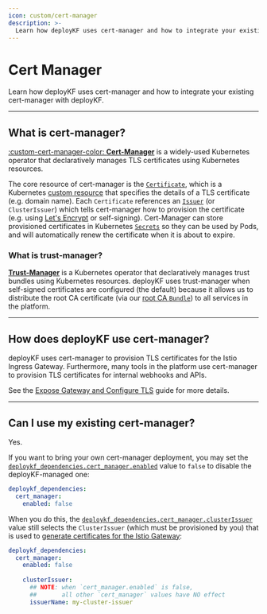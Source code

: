 ```yaml
---
icon: custom/cert-manager
description: >-
  Learn how deployKF uses cert-manager and how to integrate your existing cert-manager with deployKF.
---
```


# Cert Manager

Learn how deployKF uses cert-manager and how to integrate your existing cert-manager with deployKF.

---

## __What is cert-manager?__

[:custom-cert-manager-color: __Cert-Manager__](https://cert-manager.io/docs/) is a widely-used Kubernetes operator that declaratively manages TLS certificates using Kubernetes resources.

The core resource of cert-manager is the [`Certificate`](https://cert-manager.io/docs/concepts/certificate/), which is a Kubernetes [custom resource](https://kubernetes.io/docs/concepts/extend-kubernetes/api-extension/custom-resources/) that specifies the details of a TLS certificate (e.g. domain name).
Each `Certificate` references an [`Issuer`](https://cert-manager.io/docs/concepts/issuer/) (or `ClusterIssuer`) which tells cert-manager how to provision the certificate (e.g. using [Let's Encrypt](https://letsencrypt.org/) or self-signing).
Cert-Manager can store provisioned certificates in Kubernetes [`Secrets`](https://kubernetes.io/docs/concepts/configuration/secret/) so they can be used by Pods, and will automatically renew the certificate when it is about to expire.

### __What is trust-manager?__

[__Trust-Manager__](https://cert-manager.io/docs/trust/trust-manager/) is a Kubernetes operator that declaratively manages trust bundles using Kubernetes resources.
deployKF uses trust-manager when self-signed certificates are configured (the default) because it allows us to distribute the root CA certificate (via our [root CA `Bundle`](https://github.com/deployKF/deployKF/blob/v0.1.3/generator/templates/manifests/deploykf-dependencies/cert-manager/templates/selfsigned-ca-issuer/Bundle.yaml)) to all services in the platform.

---

## __How does deployKF use cert-manager?__

deployKF uses cert-manager to provision TLS certificates for the Istio Ingress Gateway.
Furthermore, many tools in the platform use cert-manager to provision TLS certificates for internal webhooks and APIs.

See the [Expose Gateway and Configure TLS](../platform/deploykf-gateway.md#configure-tls-certificates) guide for more details.

---

## __Can I use my existing cert-manager?__

Yes.

If you want to bring your own cert-manager deployment, you may set the [`deploykf_dependencies.cert_manager.enabled`](https://github.com/deployKF/deployKF/blob/v0.1.3/generator/default_values.yaml#L75) value to `false` to disable the deployKF-managed one:

```yaml
deploykf_dependencies:
  cert_manager:
    enabled: false
```
        
When you do this, the [`deploykf_dependencies.cert_manager.clusterIssuer`](https://github.com/deployKF/deployKF/blob/v0.1.3/generator/default_values.yaml#L172) value still selects the `ClusterIssuer` (which must be provisioned by you) that is used to [generate certificates for the Istio Gateway](../platform/deploykf-gateway.md#configure-tls-certificates):

```yaml
deploykf_dependencies:
  cert_manager:
    enabled: false
    
    clusterIssuer:
      ## NOTE: when `cert_manager.enabled` is false, 
      ##       all other `cert_manager` values have NO effect
      issuerName: my-cluster-issuer
```
